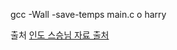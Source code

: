 gcc -Wall -save-temps main.c o harry

출처
[인도 스승님 자료 출처](https://www.youtube.com/watch?v=5SIBB589fAg)
